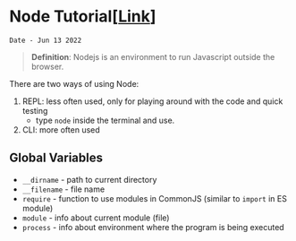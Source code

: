 # Node Tutorial[[Link](https://www.youtube.com/watch?v=Oe421EPjeBE&t=9493s)]

`Date - Jun 13 2022`

> **Definition**: Nodejs is an environment to run Javascript outside the browser.

There are two ways of using Node:

1. REPL: less often used, only for playing around with the code and quick testing
   - type `node` inside the terminal and use.
2. CLI: more often used

## Global Variables

- `__dirname` - path to current directory
- `__filename` - file name
- `require` - function to use modules in CommonJS (similar to `import` in ES module)
- `module` - info about current module (file)
- `process` - info about environment where the program is being executed
